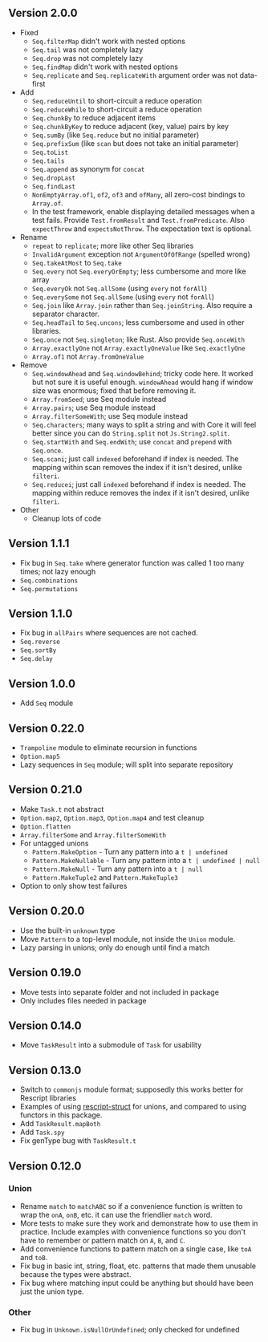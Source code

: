 ## Version 2.0.0

- Fixed
  - `Seq.filterMap` didn't work with nested options
  - `Seq.tail` was not completely lazy
  - `Seq.drop` was not completely lazy
  - `Seq.findMap` didn't work with nested options
  - `Seq.replicate` and `Seq.replicateWith` argument order was not data-first
- Add
  - `Seq.reduceUntil` to short-circuit a reduce operation
  - `Seq.reduceWhile` to short-circuit a reduce operation
  - `Seq.chunkBy` to reduce adjacent items
  - `Seq.chunkByKey` to reduce adjacent (key, value) pairs by key
  - `Seq.sumBy` (like `Seq.reduce` but no initial parameter)
  - `Seq.prefixSum` (like `scan` but does not take an initial parameter)
  - `Seq.toList`
  - `Seq.tails`
  - `Seq.append` as synonym for `concat`
  - `Seq.dropLast`
  - `Seq.findLast`
  - `NonEmptyArray.of1`, `of2`, `of3` and `ofMany`, all zero-cost bindings to `Array.of`.
  - In the test framework, enable displaying detailed messages when a test fails. Provide `Test.fromResult` and `Test.fromPredicate`. Also `expectThrow` and `expectsNotThrow`. The expectation text is optional.
- Rename
  - `repeat` to `replicate`; more like other Seq libraries
  - `InvalidArgument` exception not `ArgumentOfOfRange` (spelled wrong)
  - `Seq.takeAtMost` to `Seq.take`
  - `Seq.every` not `Seq.everyOrEmpty`; less cumbersome and more like array
  - `Seq.everyOk` not `Seq.allSome` (using `every` not `forAll`)
  - `Seq.everySome` not `Seq.allSome` (using `every` not `forAll`)
  - `Seq.join` like `Array.join` rather than `Seq.joinString`. Also require a separator character.
  - `Seq.headTail` to `Seq.uncons`; less cumbersome and used in other libraries.
  - `Seq.once` not `Seq.singleton`; like Rust. Also provide `Seq.onceWith`
  - `Array.exactlyOne` not `Array.exactlyOneValue` like `Seq.exactlyOne`
  - `Array.of1` not `Array.fromOneValue`
- Remove
  - `Seq.windowAhead` and `Seq.windowBehind`; tricky code here. It worked but not sure it is useful enough. `windowAhead` would hang if window size was enormous; fixed that before removing it.
  - `Array.fromSeed`; use Seq module instead
  - `Array.pairs`; use Seq module instead
  - `Array.filterSomeWith`; use Seq module instead
  - `Seq.characters`; many ways to split a string and with Core it will feel better since you can do `String.split` not `Js.String2.split`.
  - `Seq.startWith` and `Seq.endWith`; use `concat` and `prepend` with `Seq.once`.
  - `Seq.scani`; just call `indexed` beforehand if index is needed. The mapping within scan removes the index if it isn't desired, unlike `filteri`.
  - `Seq.reducei`; just call `indexed` beforehand if index is needed. The mapping within reduce removes the index if it isn't desired, unlike `filteri`.
- Other
  - Cleanup lots of code

## Version 1.1.1

- Fix bug in `Seq.take` where generator function was called 1 too many times; not lazy enough
- `Seq.combinations`
- `Seq.permutations`

## Version 1.1.0

- Fix bug in `allPairs` where sequences are not cached.
- `Seq.reverse`
- `Seq.sortBy`
- `Seq.delay`

## Version 1.0.0

- Add `Seq` module

## Version 0.22.0

- `Trampoline` module to eliminate recursion in functions
- `Option.map5`
- Lazy sequences in `Seq` module; will split into separate repository

## Version 0.21.0

- Make `Task.t` not abstract
- `Option.map2`, `Option.map3`, `Option.map4` and test cleanup
- `Option.flatten`
- `Array.filterSome` and `Array.filterSomeWith`
- For untagged unions
  - `Pattern.MakeOption` - Turn any pattern into a `t | undefined`
  - `Pattern.MakeNullable` - Turn any pattern into a `t | undefined | null`
  - `Pattern.MakeNull` - Turn any pattern into a `t | null`
  - `Pattern.MakeTuple2` and `Pattern.MakeTuple3`
- Option to only show test failures

## Version 0.20.0

- Use the built-in `unknown` type
- Move `Pattern` to a top-level module, not inside the `Union` module.
- Lazy parsing in unions; only do enough until find a match

## Version 0.19.0

- Move tests into separate folder and not included in package
- Only includes files needed in package

## Version 0.14.0

- Move `TaskResult` into a submodule of `Task` for usability

## Version 0.13.0

- Switch to `commonjs` module format; supposedly this works better for Rescript libraries
- Examples of using [rescript-struct](https://github.com/DZakh/rescript-struct) for unions, and compared to using functors in this package.
- Add `TaskResult.mapBoth`
- Add `Task.spy`
- Fix genType bug with `TaskResult.t`

## Version 0.12.0

### Union

- Rename `match` to `matchABC` so if a convenience function is written to wrap the `onA`, `onB`, etc. it can use the friendlier `match` word.
- More tests to make sure they work and demonstrate how to use them in practice. Include examples with convenience functions so you don't have to remember or pattern match on `A`, `B`, and `C`.
- Add convenience functions to pattern match on a single case, like `toA` and `toB`.
- Fix bug in basic int, string, float, etc. patterns that made them unusable because the types were abstract.
- Fix bug where matching input could be anything but should have been just the union type.

### Other

- Fix bug in `Unknown.isNullOrUndefined`; only checked for undefined
